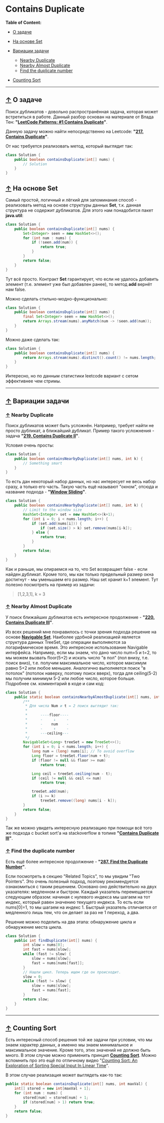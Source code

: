 # <a id="home"></a> Contains Duplicate

**Table of Content:**
- [О задаче](#about)
- [На основе Set](#set)
- [Вариации задачи](#modifications)
  - [Nearby Duplicate](#nearby)
  - [Nearby Almost Duplicate](#almostDuplicate)
  - [Find the duplicate number](#duplicateNumber)

- [Counting Sort](#counting)
----


## [↑](#home) <a id="about"></a> О задаче
Поиск дубликатов - довольно распространённая задача, которая может встретиться в работе. Данный разбор основан на материале от Влада Тен: **"[LeetCode Patterns: #1 Contains Duplicate](https://www.youtube.com/watch?v=a14p8DYFdCA&list=PLyHj6yBbnkUgC6T9RpPxEBUv3My9lPd7m&index=2)"**. 

Данную задачу можно найти непосредственно на Leetcode: **"[217. Contains Duplicate](https://leetcode.com/problems/contains-duplicate/)"**.

От нас требуется реализовать метод, который выглядит так:
```java
class Solution {
    public boolean containsDuplicate(int[] nums) {
        // Solution
    }
}
```

## [↑](#home) <a id="set"></a> На основе Set
Самый простой, логичный и лёгкий для запоминания способ - реализовать метод на основе структуры данных **Set**, т.к. данная структура не содержит дубликатов. Для этого нам понадобится пакет **java.util**:
```java
class Solution {
    public boolean containsDuplicate(int[] nums) {
        Set<Integer> seen = new HashSet<>();
        for (int num : nums) {
            if (!seen.add(num)) {
                return true;
            }
        }
        return false; 
    }
}
```
Тут всё просто. Контракт **Set** гарантирует, что если не удалось добавить элемент (т.е. элемент уже был добавлен ранее), то метод **add** вернёт нам false.

Можно сделать стильно-модно-функционально:
```java
class Solution {
    public boolean containsDuplicate(int[] nums) {
        final Set<Integer> seen = new HashSet<>();
        return Arrays.stream(nums).anyMatch(num -> !seen.add(num));
    }
}
```

Можно даже сделать так:
```java
class Solution {
    public boolean containsDuplicate(int[] nums) {
        return Arrays.stream(nums).distinct().count() != nums.length;
    }
}
```

Интересно, но по данным статистики leetcode вариант с сетом эффективнее чем стримы.

---------

## [↑](#home) <a id="modifications"></a> Вариации задачи

### [↑](#home) <a id="nearby"></a> Nearby Duplicate
Поиск дубликатов может быть усложнён. Например, требует найти не просто дубликат, а ближайший дубликат. Пример такого усложнения - задача **"[219. Contains Duplicate II](https://leetcode.com/problems/contains-duplicate-ii/)"**.

Условия очень просты:
```java
class Solution {
    public boolean containsNearbyDuplicate(int[] nums, int k) {
        // Something smart
    }
}
```
То есть дан некоторый набор данных, но нас интересует не весь набор сразу, а только его часть. Такую часть ещё называют "окном", отсюда и название подхода - **"[Window Sliding](https://www.geeksforgeeks.org/window-sliding-technique/)"**.

```java
class Solution {
    public boolean containsNearbyDuplicate(int[] nums, int k) {
        // Limit to the window size
        HashSet<Integer> set = new HashSet<>(k+1);
        for (int i = 0; i < nums.length; i++) {
            if (set.add(nums[i])) {
                if (set.size() > k) set.remove(nums[i-k]);
            } else {
                return true;
            }
        }
        return false;
    }
}
```
Как и раньше, мы опираемся на то, что Set возвращает false - если найден дубликат. Кроме того, мы как только предельный размер окна достигнут - мы уменьшаем его размер. Наш set хранит k+1 элемент. Тут полезно посмотреть на пример из задачи:
> [1,2,3,1], k = 3

### [↑](#home) <a id="almostDuplicate"></a> Nearby Almost Duplicate
У поиск ближайших дубликатов есть интересное продолжение - **"[220. Contains Duplicate III](https://leetcode.com/problems/contains-duplicate-iii/)"**.

Из всех решений мне понравилось с точки зрения подхода решение на основе **[Navigable Set](https://docs.oracle.com/javase/8/docs/api/java/util/NavigableSet.html)**. Наиболее удобной реализацией является структура данных TreeSet, где операции выполняются за логарифмическое время. Это интересное использование Navigable интерфейса. Например, если мы знаем, что дано число num=5 и t=2, то мы можем вызвать floor(5+2) и искать число "в пол" (пол внизу, т.е. поиск вниз), т.е. получим максимальное число, которое максимум равно 5+2 или любое меньшее. Аналогично выполняется поиск "в потолок" (потолок наверху, поэтому поиск вверх), тогда для ceiling(5-2) мы получим минимум 5-2 или любое число, которое больше. Подробнее см. комментарий в коде и сам код:

```java
class Solution {
    public static boolean containsNearbyAlmostDuplicate(int[] nums, int k, int t) {
        /**
         * Для числа Num и t = 2 поиск выглядит так:
         * 
         *      ----floor----
         *      -     ↓     -
         *      -    num    -
         *      -     ↑     -
         *      ---ceiling---
         */
        NavigableSet<Long> treeSet = new TreeSet<>();
        for (int i = 0; i < nums.length; i++) {
            long num = (long) nums[i]; // To avoid overflow
            Long floor = treeSet.floor(num + t);
            if (floor != null && floor >= num)
                return true;

            Long ceil = treeSet.ceiling(num - t);
            if (ceil != null && ceil <= num)
                return true;

            treeSet.add(num);
            if (i >= k)
                treeSet.remove((long) nums[i - k]);
        }
        return false;
    }
}
```
Так же можно увидеть интересную реализацию при помощи всё того же подхода с bucket sort'а на stackoverflow в топике **"[Contains Duplicate III](https://stackoverflow.com/questions/31119971/leetcode-contains-duplicate-iii/48317895)"**.


### [↑](#home) <a id="duplicateNumber"></a> Find the duplicate number
Есть ещё более интересное продолжение - **"[287. Find the Duplicate Number](https://leetcode.com/problems/find-the-duplicate-number/)"**.

Если посмотреть в секцию "Related Topics", то мы увидим "Two Pointers". Это очень полезный подход, поэтому рекомендуется ознакомиться с таким решением. Основано оно действительно на двух указателях: медленном и быстром. Каждый указатель перемещается следующим образом: начиная с нулевого индекса мы шагаем на тот индекс, который равен значению текущего индекса. То есть если nums[0]=1, то мы шагаем на индекс 1. Быстрый указатель отличается от медленного лишь тем, что он делает за раз не 1 переход, а два.

Решение можно поделить на два этапа: обнаружение цикла и обнаружение места цикла.
```java
class Solution {
    public int findDuplicate(int[] nums) {
        int slow = nums[0];
        int fast = nums[slow];
        while (fast != slow) {
            slow = nums[slow];
            fast = nums[nums[fast]];
        }
        // Нашли цикл. Теперь ищем где он происходит. 
        slow = 0;
        while (fast != slow) {
            slow = nums[slow];
            fast = nums[fast];
        }
        return slow;
    }
}
```

---------

## [↑](#home) <a id="counting"></a> Counting Sort
Есть интересный способ решения той же задачи при условии, что мы знаем характер данных, а именно мы знаем минимальное и максимальное значение. Кроме того, этих значений не должно быть много. В этом случае можно применить принцип **[Counting Sort](https://www.youtube.com/watch?v=YEabFTMDczQ&list=PLlsmxlJgn1HLCmaF51i5xAbgv1f49CsoP&index=7)**. Можно вспомнить про это ещё по отличному видео "[Counting Sort: An Exploration of Sorting Special Input In Linear Time](https://www.youtube.com/watch?v=1mh2vilbZMg)".

В этом случае реализация может выглядеть как-то так:
```java
public static boolean containsDuplicate(int[] nums, int maxVal) {
    int[] stored = new int[maxVal + 1];
    for (int num : nums) { 
        stored[num] = stored[num] + 1;
        if (stored[num] > 1) return true;
    }
    return false;
}
```